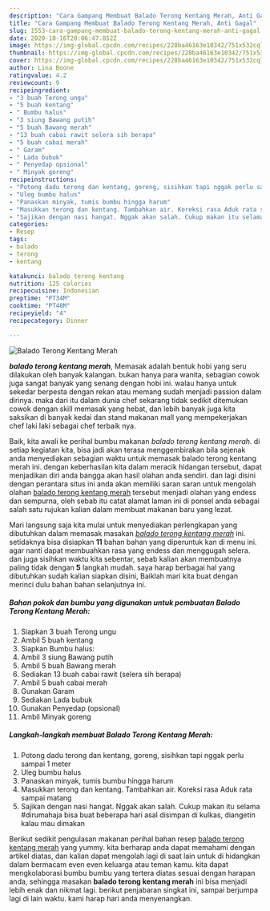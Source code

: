 ```yaml
---
description: "Cara Gampang Membuat Balado Terong Kentang Merah, Anti Gagal"
title: "Cara Gampang Membuat Balado Terong Kentang Merah, Anti Gagal"
slug: 1553-cara-gampang-membuat-balado-terong-kentang-merah-anti-gagal
date: 2020-10-16T20:06:47.852Z
image: https://img-global.cpcdn.com/recipes/228ba46163e10342/751x532cq70/balado-terong-kentang-merah-foto-resep-utama.jpg
thumbnail: https://img-global.cpcdn.com/recipes/228ba46163e10342/751x532cq70/balado-terong-kentang-merah-foto-resep-utama.jpg
cover: https://img-global.cpcdn.com/recipes/228ba46163e10342/751x532cq70/balado-terong-kentang-merah-foto-resep-utama.jpg
author: Lina Boone
ratingvalue: 4.2
reviewcount: 9
recipeingredient:
- "3 buah Terong ungu"
- "5 buah kentang"
- " Bumbu halus"
- "3 siung Bawang putih"
- "5 buah Bawang merah"
- "13 buah cabai rawit selera sih berapa"
- "5 buah cabai merah"
- " Garam"
- " Lada bubuk"
- " Penyedap opsional"
- " Minyak goreng"
recipeinstructions:
- "Potong dadu terong dan kentang, goreng, sisihkan tapi nggak perlu sampai 1 meter"
- "Uleg bumbu halus"
- "Panaskan minyak, tumis bumbu hingga harum"
- "Masukkan terong dan kentang. Tambahkan air. Koreksi rasa Aduk rata sampai matang"
- "Sajikan dengan nasi hangat. Nggak akan salah. Cukup makan itu selama #dirumahaja bisa buat beberapa hari asal disimpan di kulkas, diangetin kalau mau dimakan"
categories:
- Resep
tags:
- balado
- terong
- kentang

katakunci: balado terong kentang 
nutrition: 125 calories
recipecuisine: Indonesian
preptime: "PT34M"
cooktime: "PT48M"
recipeyield: "4"
recipecategory: Dinner

---
```



![Balado Terong Kentang Merah](https://img-global.cpcdn.com/recipes/228ba46163e10342/751x532cq70/balado-terong-kentang-merah-foto-resep-utama.jpg)

<b><i>balado terong kentang merah</i></b>, Memasak adalah bentuk hobi yang seru dilakukan oleh banyak kalangan. bukan hanya para wanita, sebagian cowok juga sangat banyak yang senang dengan hobi ini. walau hanya untuk sekedar berpesta dengan rekan atau memang sudah menjadi passion dalam dirinya. maka dari itu dalam dunia chef sekarang tidak sedikit ditemukan cowok dengan skill memasak yang hebat, dan lebih banyak juga kita saksikan di banyak kedai dan stand makanan mall yang mempekerjakan chef laki laki sebagai chef terbaik nya.

Baik, kita awali ke perihal bumbu makanan <i>balado terong kentang merah</i>. di setiap kegiatan kita, bisa jadi akan terasa menggembirakan bila sejenak anda menyediakan sebagian waktu untuk memasak balado terong kentang merah ini. dengan keberhasilan kita dalam meracik hidangan tersebut, dapat menjadikan diri anda bangga akan hasil olahan anda sendiri. dan lagi disini dengan perantara situs ini anda akan memiliki saran saran untuk mengolah olahan <u>balado terong kentang merah</u> tersebut menjadi olahan yang endess dan sempurna, oleh sebab itu catat alamat laman ini di ponsel anda sebagai salah satu rujukan kalian dalam membuat makanan baru yang lezat.




Mari langsung saja kita mulai untuk menyediakan perlengkapan yang dibutuhkan dalam memasak masakan <u><i>balado terong kentang merah</i></u> ini. setidaknya bisa disiapkan <b>11</b> bahan bahan yang diperuntuk kan di menu ini. agar nanti dapat membuahkan rasa yang endess dan menggugah selera. dan juga sisihkan waktu kita sebentar, sebab kalian akan membuatnya paling tidak dengan <b>5</b> langkah mudah. saya harap berbagai hal yang dibutuhkan sudah kalian siapkan disini, Baiklah mari kita buat dengan merinci dulu bahan bahan selanjutnya ini.

<!--inarticleads1-->

##### Bahan pokok dan bumbu yang digunakan untuk pembuatan Balado Terong Kentang Merah:

1. Siapkan 3 buah Terong ungu
1. Ambil 5 buah kentang
1. Siapkan  Bumbu halus:
1. Ambil 3 siung Bawang putih
1. Ambil 5 buah Bawang merah
1. Sediakan 13 buah cabai rawit (selera sih berapa)
1. Ambil 5 buah cabai merah
1. Gunakan  Garam
1. Sediakan  Lada bubuk
1. Gunakan  Penyedap (opsional)
1. Ambil  Minyak goreng




<!--inarticleads2-->

##### Langkah-langkah membuat Balado Terong Kentang Merah:

1. Potong dadu terong dan kentang, goreng, sisihkan tapi nggak perlu sampai 1 meter
1. Uleg bumbu halus
1. Panaskan minyak, tumis bumbu hingga harum
1. Masukkan terong dan kentang. Tambahkan air. Koreksi rasa Aduk rata sampai matang
1. Sajikan dengan nasi hangat. Nggak akan salah. Cukup makan itu selama #dirumahaja bisa buat beberapa hari asal disimpan di kulkas, diangetin kalau mau dimakan




Berikut sedikit pengulasan makanan perihal bahan resep <u>balado terong kentang merah</u> yang yummy. kita berharap anda dapat memahami dengan artikel diatas, dan kalian dapat mengolah lagi di saat lain untuk di hidangkan dalam bermacam even even keluarga atau teman kamu. kita dapat mengkolaborasi bumbu bumbu yang tertera diatas sesuai dengan harapan anda, sehingga masakan <b>balado terong kentang merah</b> ini bisa menjadi lebih enak dan nikmat lagi. berikut penjabaran singkat ini, sampai berjumpa lagi di lain waktu. kami harap hari anda menyenangkan.
